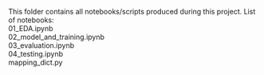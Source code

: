 This folder contains all notebooks/scripts produced during this project.
List of notebooks:  
01_EDA.ipynb   
02_model_and_training.ipynb   
03_evaluation.ipynb    
04_testing.ipynb    
mapping_dict.py
